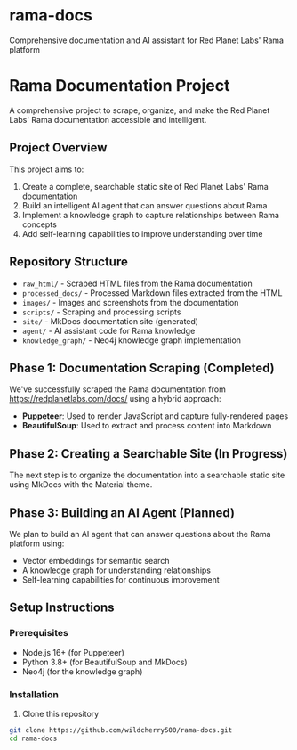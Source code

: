# rama-docs
Comprehensive documentation and AI assistant for Red Planet Labs' Rama platform
# Rama Documentation Project

A comprehensive project to scrape, organize, and make the Red Planet Labs' Rama documentation accessible and intelligent.

## Project Overview

This project aims to:

1. Create a complete, searchable static site of Red Planet Labs' Rama documentation
2. Build an intelligent AI agent that can answer questions about Rama
3. Implement a knowledge graph to capture relationships between Rama concepts
4. Add self-learning capabilities to improve understanding over time

## Repository Structure

- `raw_html/` - Scraped HTML files from the Rama documentation
- `processed_docs/` - Processed Markdown files extracted from the HTML
- `images/` - Images and screenshots from the documentation
- `scripts/` - Scraping and processing scripts
- `site/` - MkDocs documentation site (generated)
- `agent/` - AI assistant code for Rama knowledge
- `knowledge_graph/` - Neo4j knowledge graph implementation

## Phase 1: Documentation Scraping (Completed)

We've successfully scraped the Rama documentation from https://redplanetlabs.com/docs/ using a hybrid approach:

- **Puppeteer**: Used to render JavaScript and capture fully-rendered pages
- **BeautifulSoup**: Used to extract and process content into Markdown

## Phase 2: Creating a Searchable Site (In Progress)

The next step is to organize the documentation into a searchable static site using MkDocs with the Material theme.

## Phase 3: Building an AI Agent (Planned)

We plan to build an AI agent that can answer questions about the Rama platform using:
- Vector embeddings for semantic search
- A knowledge graph for understanding relationships
- Self-learning capabilities for continuous improvement

## Setup Instructions

### Prerequisites

- Node.js 16+ (for Puppeteer)
- Python 3.8+ (for BeautifulSoup and MkDocs)
- Neo4j (for the knowledge graph)

### Installation

1. Clone this repository
```bash
git clone https://github.com/wildcherry500/rama-docs.git
cd rama-docs